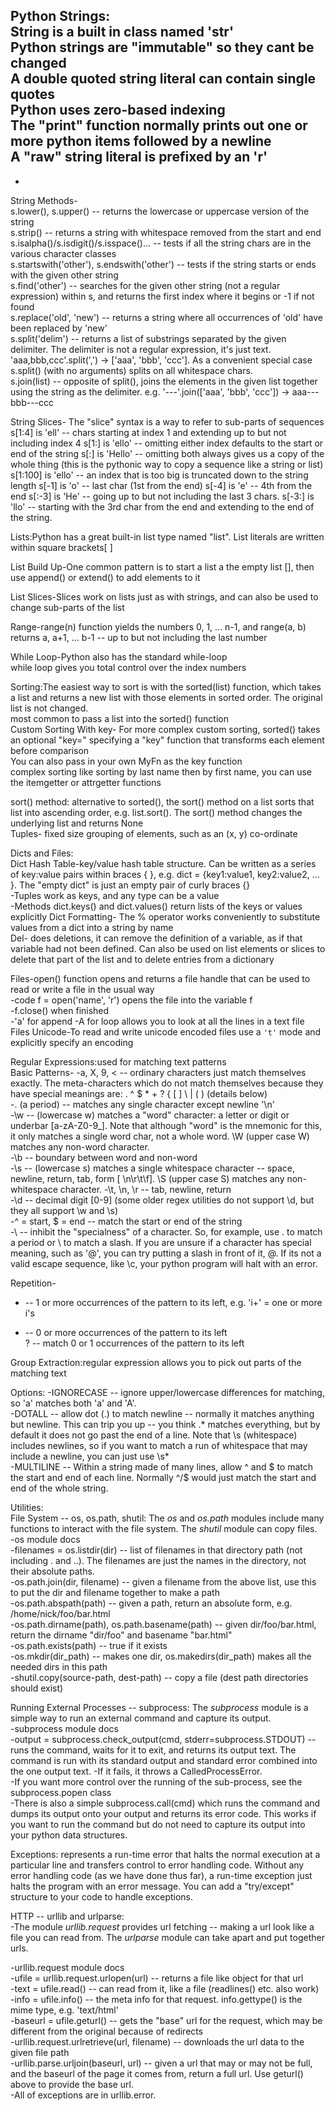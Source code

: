 Python Strings:<br>
String is a built in class named 'str'<br>
Python strings are "immutable" so they cant be changed<br>
A double quoted string literal can contain single quotes <br>
Python uses zero-based indexing<br>
The "print" function normally prints out one or more python items followed by a newline<br>
A "raw" string literal is prefixed by an 'r'<br>
-
-
String Methods-<br>
s.lower(), s.upper() -- returns the lowercase or uppercase version of the string<br>
s.strip() -- returns a string with whitespace removed from the start and end<br>
s.isalpha()/s.isdigit()/s.isspace()... -- tests if all the string chars are in the various character classes<br>
s.startswith('other'), s.endswith('other') -- tests if the string starts or ends with the given other string<br>
s.find('other') -- searches for the given other string (not a regular expression) within s, and returns the first index where it begins or -1 if not found<br>
s.replace('old', 'new') -- returns a string where all occurrences of 'old' have been replaced by 'new'<br>
s.split('delim') -- returns a list of substrings separated by the given delimiter. The delimiter is not a regular expression, it's just text. 'aaa,bbb,ccc'.split(',') -> ['aaa', 'bbb', 'ccc']. As a convenient special case s.split() (with no arguments) splits on all whitespace chars.<br>
s.join(list) -- opposite of split(), joins the elements in the given list together using the string as the delimiter. e.g. '---'.join(['aaa', 'bbb', 'ccc']) -> aaa---bbb---ccc<br>

String Slices- The "slice" syntax is a way to refer to sub-parts of sequences <br>
s[1:4] is 'ell' -- chars starting at index 1 and extending up to but not including index 4
s[1:] is 'ello' -- omitting either index defaults to the start or end of the string
s[:] is 'Hello' -- omitting both always gives us a copy of the whole thing (this is the pythonic way to copy a sequence like a string or list)
s[1:100] is 'ello' -- an index that is too big is truncated down to the string length
s[-1] is 'o' -- last char (1st from the end)
s[-4] is 'e' -- 4th from the end
s[:-3] is 'He' -- going up to but not including the last 3 chars.
s[-3:] is 'llo' -- starting with the 3rd char from the end and extending to the end of the string.



Lists:Python has a great built-in list type named "list". List literals are written within square brackets[ ]<br>


List Build Up-One common pattern is to start a list a the empty list [], then use append() or extend() to add elements to it

List Slices-Slices work on lists just as with strings, and can also be used to change sub-parts of the list

Range-range(n) function yields the numbers 0, 1, ... n-1, and range(a, b) returns a, a+1, ... b-1 -- up to but not including the last number


While Loop-Python also has the standard while-loop<br>
while loop gives you total control over the index numbers<br>

Sorting:The easiest way to sort is with the sorted(list) function, which takes a list and returns a new list with those elements in sorted order. The original list is not changed.<br>
most common to pass a list into the sorted() function<br>
Custom Sorting With key- For more complex custom sorting, sorted() takes an optional "key=" specifying a "key" function that transforms each element before comparison <br>
You can also pass in your own MyFn as the key function<br>
complex sorting like sorting by last name then by first name, you can use the itemgetter or attrgetter functions<br>

sort() method: alternative to sorted(), the sort() method on a list sorts that list into ascending order, e.g. list.sort(). The sort() method changes the underlying list and returns None<br>
Tuples- fixed size grouping of elements, such as an (x, y) co-ordinate<br>



Dicts and Files:<br>
Dict Hash Table-key/value hash table structure. Can be written as a series of key:value pairs within braces { }, e.g. dict = {key1:value1, key2:value2, ... }. The "empty dict" is just an empty pair of curly braces {}<br>
-Tuples work as keys, and any type can be a value<br>
-Methods dict.keys() and dict.values() return lists of the keys or values explicitly
Dict Formatting- The % operator works conveniently to substitute values from a dict into a string by name<br>
Del- does deletions, it can remove the definition of a variable, as if that variable had not been defined. Can also be used on list elements or slices to delete that part of the list and to delete entries from a dictionary<br>


Files-open() function opens and returns a file handle that can be used to read or write a file in the usual way<br>
-code f = open('name', 'r') opens the file into the variable f<br>
-f.close() when finished<br>
-'a' for append
-A for loop allows you to look at all the lines in a text file<br>
Files Unicode-To read and write unicode encoded files use a `'t'` mode and explicitly specify an encoding<br>

Regular Expressions:used for matching text patterns<br>
Basic Patterns-
-a, X, 9, < -- ordinary characters just match themselves exactly. The meta-characters which do not match themselves because they have special meanings are: . ^ $ * + ? { [ ] \ | ( ) (details below)<br>
-. (a period) -- matches any single character except newline '\n'<br>
-\w -- (lowercase w) matches a "word" character: a letter or digit or underbar [a-zA-Z0-9_]. Note that although "word" is the mnemonic for this, it only matches a single word char, not a whole word. \W (upper case W) matches any non-word character.<br>
-\b -- boundary between word and non-word<br>
-\s -- (lowercase s) matches a single whitespace character -- space, newline, return, tab, form [ \n\r\t\f]. \S (upper case S) matches any non-whitespace character.
-\t, \n, \r -- tab, newline, return<br>
-\d -- decimal digit [0-9] (some older regex utilities do not support \d, but they all support \w and \s)<br>
-^ = start, $ = end -- match the start or end of the string<br>
-\ -- inhibit the "specialness" of a character. So, for example, use \. to match a period or \\ to match a slash. If you are unsure if a character has special meaning, such as '@', you can try putting a slash in front of it, \@. If its not a valid escape sequence, like \c, your python program will halt with an error.<br>

Repetition-
+ -- 1 or more occurrences of the pattern to its left, e.g. 'i+' = one or more i's<br>
* -- 0 or more occurrences of the pattern to its left<br>
? -- match 0 or 1 occurrences of the pattern to its left<br>

Group Extraction:regular expression allows you to pick out parts of the matching text<br>

Options:
-IGNORECASE -- ignore upper/lowercase differences for matching, so 'a' matches both 'a' and 'A'.<br>
-DOTALL -- allow dot (.) to match newline -- normally it matches anything but newline. This can trip you up -- you think .* matches everything, but by default it does not go past the end of a line. Note that \s (whitespace) includes newlines, so if you want to match a run of whitespace that may include a newline, you can just use \s*<br>
-MULTILINE -- Within a string made of many lines, allow ^ and $ to match the start and end of each line. Normally ^/$ would just match the start and end of the whole string.<br>

Utilities: <br>
File System -- os, os.path, shutil: The *os* and *os.path* modules include many functions to interact with the file system. The *shutil* module can copy files.<br>
-os module docs<br>
-filenames = os.listdir(dir) -- list of filenames in that directory path (not including . and ..). The filenames are just the names in the directory, not their absolute paths.<br>
-os.path.join(dir, filename) -- given a filename from the above list, use this to put the dir and filename together to make a path<br>
-os.path.abspath(path) -- given a path, return an absolute form, e.g. /home/nick/foo/bar.html<br>
-os.path.dirname(path), os.path.basename(path) -- given dir/foo/bar.html, return the dirname "dir/foo" and basename "bar.html"<br>
-os.path.exists(path) -- true if it exists<br>
-os.mkdir(dir_path) -- makes one dir, os.makedirs(dir_path) makes all the needed dirs in this path<br>
-shutil.copy(source-path, dest-path) -- copy a file (dest path directories should exist)<br>


Running External Processes -- subprocess:
The *subprocess* module is a simple way to run an external command and capture its output.<br>
-subprocess module docs<br>
-output = subprocess.check_output(cmd, stderr=subprocess.STDOUT) -- runs the command, waits for it to exit, and returns its output text. The command is run with its standard output and standard error combined into the one output text. -If it fails, it throws a CalledProcessError.<br>
-If you want more control over the running of the sub-process, see the subprocess.popen class<br>
-There is also a simple subprocess.call(cmd) which runs the command and dumps its output onto your output and returns its error code. This works if you want to run the command but do not need to capture its output into your python data structures.<br>

Exceptions: represents a run-time error that halts the normal execution at a particular line and transfers control to error handling code. Without any error handling code (as we have done thus far), a run-time exception just halts the program with an error message. You can add a "try/except" structure to your code to handle exceptions.<br>


HTTP -- urllib and urlparse:<br>
-The module *urllib.request* provides url fetching -- making a url look like a file you can read from. The *urlparse* module can take apart and put together urls.<br>

-urllib.request module docs<br>
-ufile = urllib.request.urlopen(url) -- returns a file like object for that url<br>
-text = ufile.read() -- can read from it, like a file (readlines() etc. also work)<br>
-info = ufile.info() -- the meta info for that request. info.gettype() is the mime type, e.g. 'text/html'<br>
-baseurl = ufile.geturl() -- gets the "base" url for the request, which may be different from the original because of redirects<br>
-urllib.request.urlretrieve(url, filename) -- downloads the url data to the given file path<br>
-urllib.parse.urljoin(baseurl, url) -- given a url that may or may not be full, and the baseurl of the page it comes from, return a full url. Use geturl() above to provide the base url.<br>
-All of exceptions are in urllib.error.<br>

